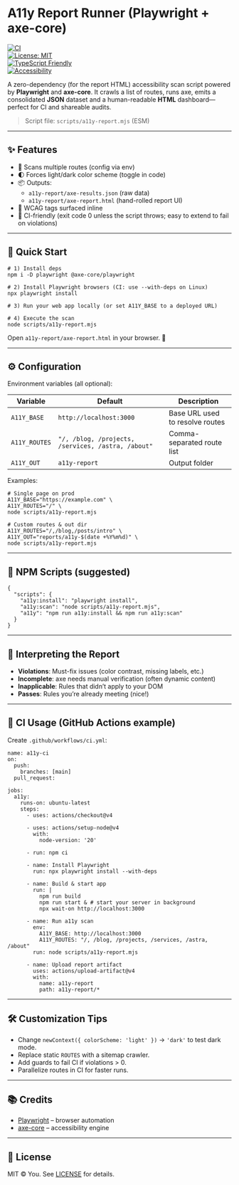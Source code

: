 # A11y Report Runner (Playwright + axe-core)

[![CI](https://img.shields.io/github/actions/workflow/status/monicaaikorice/a11y-report-runner/ci.yml?branch=main)](https://github.com/monicaaikorice/a11y-report-runner/actions)  
[![License: MIT](https://img.shields.io/badge/License-MIT-green.svg)](#license)  
[![TypeScript Friendly](https://img.shields.io/badge/JS-ESM-blue)](#)  
[![Accessibility](https://img.shields.io/badge/axe--core-Enabled-5e5ce6.svg)](#)  

A zero-dependency (for the report HTML) accessibility scan script powered by **Playwright** and **axe-core**. It crawls a list of routes, runs axe, emits a consolidated **JSON** dataset and a human-readable **HTML** dashboard—perfect for CI and shareable audits.

> Script file: `scripts/a11y-report.mjs` (ESM)

---

## ✨ Features

- 🔎 Scans multiple routes (config via env)  
- 🌓 Forces light/dark color scheme (toggle in code)  
- 📦 Outputs:  
  - `a11y-report/axe-results.json` (raw data)  
  - `a11y-report/axe-report.html` (hand-rolled report UI)  
- 🧩 WCAG tags surfaced inline  
- 🧪 CI-friendly (exit code 0 unless the script throws; easy to extend to fail on violations)  

---

## 🚀 Quick Start

```
# 1) Install deps
npm i -D playwright @axe-core/playwright

# 2) Install Playwright browsers (CI: use --with-deps on Linux)
npx playwright install

# 3) Run your web app locally (or set A11Y_BASE to a deployed URL)

# 4) Execute the scan
node scripts/a11y-report.mjs
```

Open `a11y-report/axe-report.html` in your browser. 🎉

---

## ⚙️ Configuration

Environment variables (all optional):

| Variable      | Default                                    | Description                     |
|---------------|--------------------------------------------|---------------------------------|
| `A11Y_BASE`   | `http://localhost:3000`                    | Base URL used to resolve routes |
| `A11Y_ROUTES` | `"/, /blog, /projects, /services, /astra, /about"` | Comma-separated route list |
| `A11Y_OUT`    | `a11y-report`                              | Output folder                   |

Examples:

```
# Single page on prod
A11Y_BASE="https://example.com" \
A11Y_ROUTES="/" \
node scripts/a11y-report.mjs

# Custom routes & out dir
A11Y_ROUTES="/,/blog,/posts/intro" \
A11Y_OUT="reports/a11y-$(date +%Y%m%d)" \
node scripts/a11y-report.mjs
```

---

## 📜 NPM Scripts (suggested)

```
{
  "scripts": {
    "a11y:install": "playwright install",
    "a11y:scan": "node scripts/a11y-report.mjs",
    "a11y": "npm run a11y:install && npm run a11y:scan"
  }
}
```

---

## 🧭 Interpreting the Report

- **Violations**: Must-fix issues (color contrast, missing labels, etc.)  
- **Incomplete**: axe needs manual verification (often dynamic content)  
- **Inapplicable**: Rules that didn’t apply to your DOM  
- **Passes**: Rules you’re already meeting (nice!)  

---

## 🧪 CI Usage (GitHub Actions example)

Create `.github/workflows/ci.yml`:

```
name: a11y-ci
on:
  push:
    branches: [main]
  pull_request:

jobs:
  a11y:
    runs-on: ubuntu-latest
    steps:
      - uses: actions/checkout@v4

      - uses: actions/setup-node@v4
        with:
          node-version: '20'

      - run: npm ci

      - name: Install Playwright
        run: npx playwright install --with-deps

      - name: Build & start app
        run: |
          npm run build
          npm run start & # start your server in background
          npx wait-on http://localhost:3000

      - name: Run a11y scan
        env:
          A11Y_BASE: http://localhost:3000
          A11Y_ROUTES: "/, /blog, /projects, /services, /astra, /about"
        run: node scripts/a11y-report.mjs

      - name: Upload report artifact
        uses: actions/upload-artifact@v4
        with:
          name: a11y-report
          path: a11y-report/*
```

---

## 🛠️ Customization Tips

- Change `newContext({ colorScheme: 'light' })` → `'dark'` to test dark mode.  
- Replace static `ROUTES` with a sitemap crawler.  
- Add guards to fail CI if violations > 0.  
- Parallelize routes in CI for faster runs.  

---

## 📚 Credits

- [Playwright](https://playwright.dev/) – browser automation  
- [axe-core](https://www.deque.com/axe/) – accessibility engine  

---

## 📄 License

MIT © You. See [LICENSE](LICENSE) for details.  
